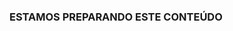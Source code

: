 
<!-- README.md is generated from README.Rmd. Please edit that file -->

### ESTAMOS PREPARANDO ESTE CONTEÚDO

<!-- ## Slides -->

<!-- ```{r, eval = FALSE} -->

<!-- ## Slides -->

<!-- tibble::tibble( -->

<!--   slide = CursoRutils:::list_github_files(main_repo, "slides/", "html"), -->

<!--   link = paste0("https://curso-r.github.io/", main_repo, "/", slide) -->

<!-- ) %>%  -->

<!--   dplyr::filter(!stringr::str_detect(slide, "_files/")) -->

<!-- ``` -->

<!-- ## Scripts usados em aula -->

<!-- ```{r, eval = FALSE} -->

<!-- ## Scripts usados em aula -->

<!-- nome_pasta <- "scripts/" -->

<!--   tibble::tibble( -->

<!--     script = list.files(nome_pasta, pattern = ".R"), -->

<!--     link = paste0("https://curso-r.github.io/", turma, "/", nome_pasta, script) -->

<!--   ) -->

<!-- ``` -->

<!-- ## Referências do curso -->

<!-- ## Dúvidas -->

<!-- Fora do horário de aula ou monitoria: -->

<!-- - perguntas gerais sobre o curso deverão ser feitas no Classroom. -->

<!-- - perguntas sobre R, principalmente as que envolverem código, deverão ser enviadas no [nosso fórum](https://discourse.curso-r.com/). -->

<!-- ## Aula n -->

<!-- ### Conteúdo abordado -->

<!-- ### Slides -->

<!-- ### Scripts da aula -->

<!-- ```{r, eval = FALSE} -->

<!-- nome_pasta <- "scripts/" -->

<!--   tibble::tibble( -->

<!--     script = list.files(nome_pasta, pattern = ".R")[1:2], -->

<!--     link = paste0("https://curso-r.github.io/", turma, "/", nome_pasta, script) -->

<!--   ) -->

<!-- ``` -->

<!-- ### Comentado na aula e extras -->

<!-- ### Lição de casa -->

<!-- ### Lição de casa extra &#x1f913; -->
